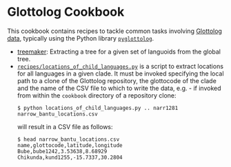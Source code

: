 # Glottolog Cookbook

This cookbook contains recipes to tackle common tasks involving 
[Glottolog data](https://github.com/glottolog/glottolog),
typically using the Python library [`pyglottolog`](https://github.com/glottolog/pyglottolog).


- [treemaker](treemaker): Extracting a tree for a given set of languoids from the global tree.
- [`recipes/locations_of_child_languages.py`](recipes/locations_of_child_languages.py) is a script to extract locations for all languages in a given clade. It must be invoked specifying the local path to a clone of the Glottolog repository, the glottocode of the clade and the name of the CSV file to which to write the data, e.g. - if
invoked from within the `cookbook` directory of a repository clone:
  ```
  $ python locations_of_child_languages.py .. narr1281 narrow_bantu_locations.csv
  ```
  will result in a CSV file as follows:
  ```
  $ head narrow_bantu_locations.csv 
  name,glottocode,latitude,longitude
  Bube,bube1242,3.53638,8.68929
  Chikunda,kund1255,-15.7337,30.2804
  ```

